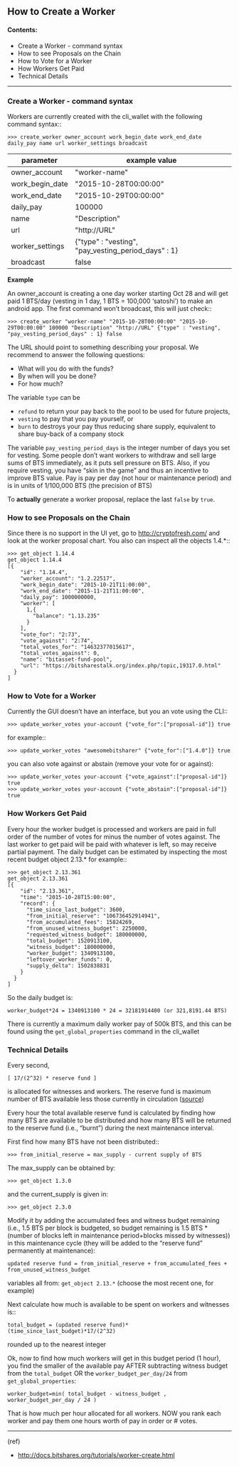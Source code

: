## How to Create a Worker

#### Contents:
- Create a Worker - command syntax
- How to see Proposals on the Chain
- How to Vote for a Worker
- How Workers Get Paid
- Technical Details

***

### Create a Worker - command syntax

Workers are currently created with the cli_wallet with the following command syntax::

    >>> create_worker owner_account work_begin_date work_end_date daily_pay name url worker_settings broadcast
    
| parameter | example value |
|---|---|
| owner_account | "worker-name" |
| work_begin_date | "2015-10-28T00:00:00" |
| work_end_date |  "2015-10-29T00:00:00"|
| daily_pay | 100000 |
| name | "Description" |
| url | "http://URL" |
| worker_settings | {"type" : "vesting", "pay_vesting_period_days" : 1} |
| broadcast | false |

**Example**

An owner_account is creating a one day worker starting Oct 28 and will get paid 1 BTS/day (vesting in 1 day, 1 BTS = 100,000 ‘satoshi’) to make an android app. The first command won’t broadcast, this will just check::

    >>> create_worker "worker-name" "2015-10-28T00:00:00" "2015-10-29T00:00:00" 100000 "Description" "http://URL" {"type" : "vesting", "pay_vesting_period_days" : 1} false

The URL should point to something describing your proposal. We recommend to answer the following questions:

- What will you do with the funds?
- By when will you be done?
- For how much?

The variable `type` can be

- ``refund`` to return your pay back to the pool to be used for future projects,
- ``vesting`` to pay that you pay yourself, or
- ``burn`` to destroys your pay thus reducing share supply, equivalent to share buy-back of a company stock

The variable ``pay_vesting_period_days`` is the integer number of days you set for vesting. Some people don’t want workers to withdraw and sell large sums of BTS immediately, as it puts sell pressure on BTS. Also, if you require vesting, you have “skin in the game” and thus an incentive to improve BTS value. Pay is pay per day (not hour or maintenance period) and is in units of 1/100,000 BTS (the precision of BTS)

To **actually** generate a worker proposal, replace the last `false` by `true`.


### How to see Proposals on the Chain

Since there is no support in the UI yet, go to http://cryptofresh.com/ and look at the worker proposal chart. You also can inspect all the objects 1.4.*::

    >>> get_object 1.14.4
    get_object 1.14.4
    [{
        "id": "1.14.4",
        "worker_account": "1.2.22517",
        "work_begin_date": "2015-10-21T11:00:00",
        "work_end_date": "2015-11-21T11:00:00",
        "daily_pay": 1000000000,
        "worker": [
          1,{
            "balance": "1.13.235"
          }
        ],
        "vote_for": "2:73",
        "vote_against": "2:74",
        "total_votes_for": "14632377015617",
        "total_votes_against": 0,
        "name": "bitasset-fund-pool",
        "url": "https://bitsharestalk.org/index.php/topic,19317.0.html"
      }
    ]

### How to Vote for a Worker

Currently the GUI doesn’t have an interface, but you an vote using the CLI::

    >>> update_worker_votes your-account {"vote_for":["proposal-id"]} true

for example::

    >>> update_worker_votes "awesomebitsharer" {"vote_for":["1.4.0"]} true

you can also vote against or abstain (remove your vote for or against):

    >>> update_worker_votes your-account {"vote_against":["proposal-id"]} true
    >>> update_worker_votes your-account {"vote_abstain":["proposal-id"]} true

### How Workers Get Paid

Every hour the worker budget is processed and workers are paid in full order of the number of votes for minus the number of votes against. The last worker to get paid will be paid with whatever is left, so may receive partial payment. The daily budget can be estimated by inspecting the most recent budget object 2.13.* for example::

    >>> get_object 2.13.361
    get_object 2.13.361
    [{
        "id": "2.13.361",
        "time": "2015-10-28T15:00:00",
        "record": {
          "time_since_last_budget": 3600,
          "from_initial_reserve": "106736452914941",
          "from_accumulated_fees": 15824269,
          "from_unused_witness_budget": 2250000,
          "requested_witness_budget": 180000000,
          "total_budget": 1520913100,
          "witness_budget": 180000000,
          "worker_budget": 1340913100,
          "leftover_worker_funds": 0,
          "supply_delta": 1502838831
        }
      }
    ]

So the daily budget is:

    worker_budget*24 = 1340913100 * 24 = 32181914400 (or 321,8191.44 BTS)

There is currently a maximum daily worker pay of 500k BTS, and this can be found using the `get_global_properties` command in the cli_wallet

### Technical Details

Every second,

    [ 17/(2^32) * reserve fund ]

is allocated for witnesses and workers. The reserve fund is maximum number of BTS available less those currently in circulation ([source](https://github.com/cryptonomex/graphene/blob/f85dec1c23f6bf9259ad9f15311b2e4aac4f9d44/libraries/chain/include/graphene/chain/config.hpp))

Every hour the total available reserve fund is calculated by finding how many BTS are available to be distributed and how many BTS will be returned to the reserve fund (i.e., “burnt”) during the next maintenance interval.

First find how many BTS have not been distributed::

    >>> from_initial_reserve = max_supply - current supply of BTS

The max_supply can be obtained by:

    >>> get_object 1.3.0

and the current_supply is given in:

    >>> get_object 2.3.0

Modify it by adding the accumulated fees and witness budget remaining (i.e., 1.5 BTS per block is budgeted, so budget remaining is 1.5 BTS * (number of blocks left in maintenance period+blocks missed by witnesses)) in this maintenance cycle (they will be added to the “reserve fund” permanently at maintenance):

    updated reserve fund = from_initial_reserve + from_accumulated_fees + from_unused_witness_budget

variables all from: `get_object 2.13.*` (choose the most recent one, for example)

Next calculate how much is available to be spent on workers and witnesses is::

    total_budget = (updated reserve fund)*(time_since_last_budget)*17/(2^32)

rounded up to the nearest integer

Ok, now to find how much workers will get in this budget period (1 hour), you find the smaller of the available pay AFTER subtracting witness budget from the `total_budget` OR the `worker_budget_per_day/24` from `get_global_properties`:

    worker_budget=min( total_budget - witness_budget , worker_budget_per_day / 24 )

That is how much per hour allocated for all workers. NOW you rank each worker and pay them one hours worth of pay in order or # votes.

***

(ref)
- http://docs.bitshares.org/tutorials/worker-create.html




